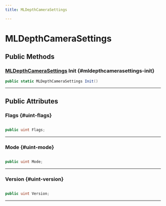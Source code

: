 ```yaml
---
title: MLDepthCameraSettings

---
```


# MLDepthCameraSettings










## Public Methods

### [MLDepthCameraSettings](/versioned_docs/version-22-Feb-2023/unity-api/api/UnityEngine.XR.MagicLeap/MLDepthCamera/NativeBindings/UnityEngine.XR.MagicLeap.MLDepthCamera.NativeBindings.MLDepthCameraSettings.md) Init {#mldepthcamerasettings-init}

```csharp
public static MLDepthCameraSettings Init()
```






-----------

## Public Attributes

### Flags {#uint-flags}

```csharp

public uint Flags;

```






-----------

### Mode {#uint-mode}

```csharp

public uint Mode;

```






-----------

### Version {#uint-version}

```csharp

public uint Version;

```






-----------


